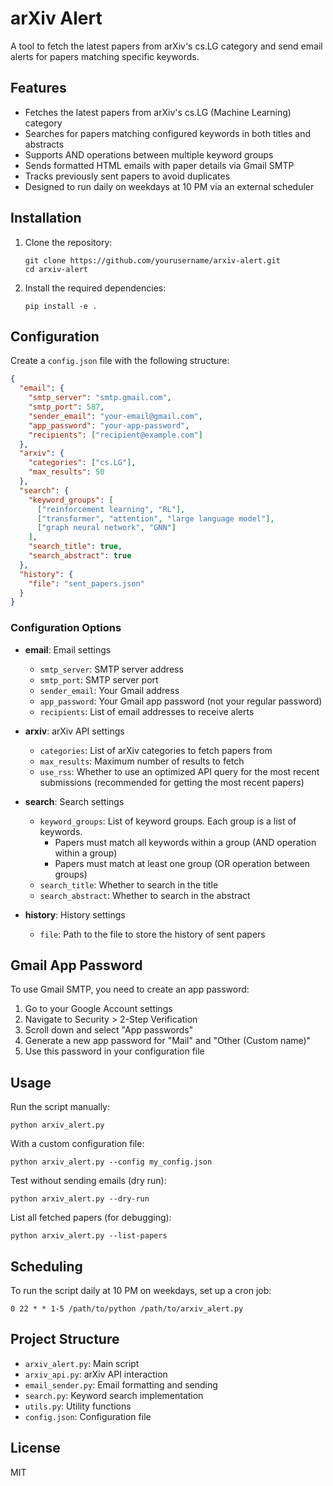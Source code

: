 # arXiv Alert

A tool to fetch the latest papers from arXiv's cs.LG category and send email alerts for papers matching specific keywords.

## Features

- Fetches the latest papers from arXiv's cs.LG (Machine Learning) category
- Searches for papers matching configured keywords in both titles and abstracts
- Supports AND operations between multiple keyword groups
- Sends formatted HTML emails with paper details via Gmail SMTP
- Tracks previously sent papers to avoid duplicates
- Designed to run daily on weekdays at 10 PM via an external scheduler

## Installation

1. Clone the repository:
   ```
   git clone https://github.com/yourusername/arxiv-alert.git
   cd arxiv-alert
   ```

2. Install the required dependencies:
   ```
   pip install -e .
   ```

## Configuration

Create a `config.json` file with the following structure:

```json
{
  "email": {
    "smtp_server": "smtp.gmail.com",
    "smtp_port": 587,
    "sender_email": "your-email@gmail.com",
    "app_password": "your-app-password",
    "recipients": ["recipient@example.com"]
  },
  "arxiv": {
    "categories": ["cs.LG"],
    "max_results": 50
  },
  "search": {
    "keyword_groups": [
      ["reinforcement learning", "RL"],
      ["transformer", "attention", "large language model"],
      ["graph neural network", "GNN"]
    ],
    "search_title": true,
    "search_abstract": true
  },
  "history": {
    "file": "sent_papers.json"
  }
}
```

### Configuration Options

- **email**: Email settings
  - `smtp_server`: SMTP server address
  - `smtp_port`: SMTP server port
  - `sender_email`: Your Gmail address
  - `app_password`: Your Gmail app password (not your regular password)
  - `recipients`: List of email addresses to receive alerts

- **arxiv**: arXiv API settings
  - `categories`: List of arXiv categories to fetch papers from
  - `max_results`: Maximum number of results to fetch
  - `use_rss`: Whether to use an optimized API query for the most recent submissions (recommended for getting the most recent papers)

- **search**: Search settings
  - `keyword_groups`: List of keyword groups. Each group is a list of keywords.
    - Papers must match all keywords within a group (AND operation within a group)
    - Papers must match at least one group (OR operation between groups)
  - `search_title`: Whether to search in the title
  - `search_abstract`: Whether to search in the abstract

- **history**: History settings
  - `file`: Path to the file to store the history of sent papers

## Gmail App Password

To use Gmail SMTP, you need to create an app password:

1. Go to your Google Account settings
2. Navigate to Security > 2-Step Verification
3. Scroll down and select "App passwords"
4. Generate a new app password for "Mail" and "Other (Custom name)"
5. Use this password in your configuration file

## Usage

Run the script manually:

```
python arxiv_alert.py
```

With a custom configuration file:

```
python arxiv_alert.py --config my_config.json
```

Test without sending emails (dry run):

```
python arxiv_alert.py --dry-run
```

List all fetched papers (for debugging):

```
python arxiv_alert.py --list-papers
```

## Scheduling

To run the script daily at 10 PM on weekdays, set up a cron job:

```
0 22 * * 1-5 /path/to/python /path/to/arxiv_alert.py
```

## Project Structure

- `arxiv_alert.py`: Main script
- `arxiv_api.py`: arXiv API interaction
- `email_sender.py`: Email formatting and sending
- `search.py`: Keyword search implementation
- `utils.py`: Utility functions
- `config.json`: Configuration file

## License

MIT
